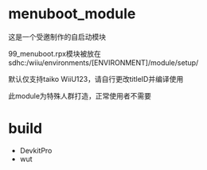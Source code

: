 # menuboot_module
这是一个受邀制作的自启动模块

99_menuboot.rpx模块被放在sdhc:/wiiu/environments/[ENVIRONMENT]/module/setup/

默认仅支持taiko WiiU123，请自行更改titleID并编译使用

此module为特殊人群打造，正常使用者不需要
# build
- DevkitPro
- wut
